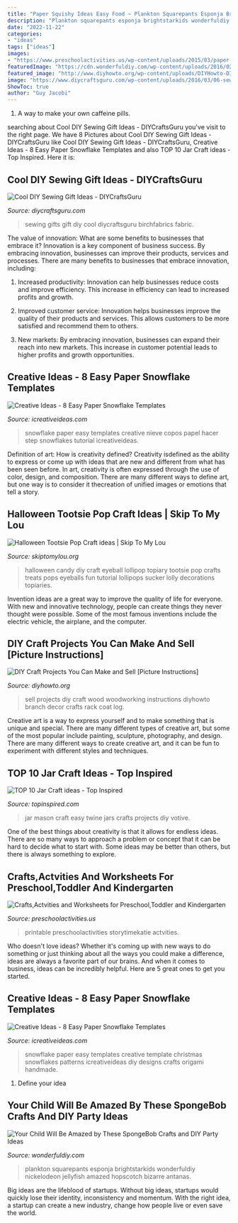```yaml
---
title: "Paper Squishy Ideas Easy Food ~ Plankton Squarepants Esponja Brightstarkids Wonderfuldiy Nickelodeon Jellyfish Amazed Hopscotch Bizarre Antanas"
description: "Plankton squarepants esponja brightstarkids wonderfuldiy nickelodeon jellyfish amazed hopscotch bizarre antanas"
date: "2022-11-22"
categories:
- "ideas"
tags: ["ideas"]
images:
- "https://www.preschoolactivities.us/wp-content/uploads/2015/03/paper-plate-ladybug-craft-ideas.jpg"
featuredImage: "https://cdn.wonderfuldiy.com/wp-content/uploads/2016/02/plankton-toilet-paper-craft.jpg"
featured_image: "http://www.diyhowto.org/wp-content/uploads/DIYHowto-DIY-Craft-Projects-You-Can-Make-and-Sell-11.jpg"
image: "https://www.diycraftsguru.com/wp-content/uploads/2016/03/06-sewing-gifts-featured-image.jpg"
ShowToc: true
author: "Guy Jacobi"
---
```



1. A way to make your own caffeine pills.

	

		
searching about Cool DIY Sewing Gift Ideas - DIYCraftsGuru you've visit to the right page. We have 8 Pictures about Cool DIY Sewing Gift Ideas - DIYCraftsGuru like Cool DIY Sewing Gift Ideas - DIYCraftsGuru, Creative Ideas - 8 Easy Paper Snowflake Templates and also TOP 10 Jar Craft ideas - Top Inspired. Here it is:
		
    
## Cool DIY Sewing Gift Ideas - DIYCraftsGuru

<img loading=lazy src="https://www.diycraftsguru.com/wp-content/uploads/2016/03/06-sewing-gifts-featured-image.jpg" onerror="this.onerror=null;this.src='https://tse1.mm.bing.net/th?id=OIP.ZJ-OvAdf36MsbKNBsQX4uwHaLH&amp;pid=15.1';" alt="Cool DIY Sewing Gift Ideas - DIYCraftsGuru">

_Source: diycraftsguru.com_

>sewing gifts gift diy cool diycraftsguru birchfabrics fabric. 

	

The value of innovation: What are some benefits to businesses that embrace it?
Innovation is a key component of business success. By embracing innovation, businesses can improve their products, services and processes. There are many benefits to businesses that embrace innovation, including: 
1. Increased productivity: Innovation can help businesses reduce costs and improve efficiency. This increase in efficiency can lead to increased profits and growth.

2. Improved customer service: Innovation helps businesses improve the quality of their products and services. This allows customers to be more satisfied and recommend them to others.

3. New markets: By embracing innovation, businesses can expand their reach into new markets. This increase in customer potential leads to higher profits and growth opportunities.

    
## Creative Ideas - 8 Easy Paper Snowflake Templates

<img loading=lazy src="http://www.icreativeideas.com/wp-content/uploads/2014/11/Creative-Ideas-8-Easy-Paper-Snowflake-Templates-6.jpg" onerror="this.onerror=null;this.src='https://tse2.mm.bing.net/th?id=OIP.AJsX3O0w3Nde9N0yDLRAGwHaMR&amp;pid=15.1';" alt="Creative Ideas - 8 Easy Paper Snowflake Templates">

_Source: icreativeideas.com_

>snowflake paper easy templates creative nieve copos papel hacer step snowflakes tutorial icreativeideas. 

	

Definition of art: How is creativity defined?
Creativity isdefined as the ability to express or come up with ideas that are new and different from what has been seen before. In art, creativity is often expressed through the use of color, design, and composition. There are many different ways to define art, but one way is to consider it thecreation of unified images or emotions that tell a story.

    
## Halloween Tootsie Pop Craft Ideas | Skip To My Lou

<img loading=lazy src="http://www.skiptomylou.org/wp-content/uploads/2015/10/Halloween-Eyeball-Lollypops.jpg" onerror="this.onerror=null;this.src='https://tse2.mm.bing.net/th?id=OIP.eOEJrZfOeI3K8engB1cZkQHaLH&amp;pid=15.1';" alt="Halloween Tootsie Pop Craft ideas | Skip To My Lou">

_Source: skiptomylou.org_

>halloween candy diy craft eyeball lollipop topiary tootsie pop crafts treats pops eyeballs fun tutorial lollipops sucker lolly decorations topiaries. 

	

Invention ideas are a great way to improve the quality of life for everyone. With new and innovative technology, people can create things they never thought were possible. Some of the most famous inventions include the electric vehicle, the airplane, and the computer.

    
## DIY Craft Projects You Can Make And Sell [Picture Instructions]

<img loading=lazy src="http://www.diyhowto.org/wp-content/uploads/DIYHowto-DIY-Craft-Projects-You-Can-Make-and-Sell-11.jpg" onerror="this.onerror=null;this.src='https://tse1.mm.bing.net/th?id=OIP.vW-CkdA82Uedd6EitJdzRQHaKZ&amp;pid=15.1';" alt="DIY Craft Projects You Can Make and Sell [Picture Instructions]">

_Source: diyhowto.org_

>sell projects diy craft wood woodworking instructions diyhowto branch decor crafts rack coat log. 

	

Creative art is a way to express yourself and to make something that is unique and special. There are many different types of creative art, but some of the most popular include painting, sculpture, photography, and design. There are many different ways to create creative art, and it can be fun to experiment with different styles and techniques.

    
## TOP 10 Jar Craft Ideas - Top Inspired

<img loading=lazy src="http://topinspired.com/wp-content/uploads/2013/08/crafts-with-jars_07.jpg" onerror="this.onerror=null;this.src='https://tse2.mm.bing.net/th?id=OIP.RiHHYhKlPza7ke_FWPELBQHaJ3&amp;pid=15.1';" alt="TOP 10 Jar Craft ideas - Top Inspired">

_Source: topinspired.com_

>jar mason craft easy twine jars crafts projects diy votive. 

	

One of the best things about creativity is that it allows for endless ideas. There are so many ways to approach a problem or concept that it can be hard to decide what to start with. Some ideas may be better than others, but there is always something to explore.

    
## Crafts,Actvities And Worksheets For Preschool,Toddler And Kindergarten

<img loading=lazy src="https://www.preschoolactivities.us/wp-content/uploads/2015/03/paper-plate-ladybug-craft-ideas.jpg" onerror="this.onerror=null;this.src='https://tse3.mm.bing.net/th?id=OIP.eJSC2uLNyQe0QygxDn6_6AAAAA&amp;pid=15.1';" alt="Crafts,Actvities and Worksheets for Preschool,Toddler and Kindergarten">

_Source: preschoolactivities.us_

>printable preschoolactivities storytimekatie actvities. 

	

Who doesn't love ideas? Whether it's coming up with new ways to do something or just thinking about all the ways you could make a difference, ideas are always a favorite part of our brains. And when it comes to business, ideas can be incredibly helpful. Here are 5 great ones to get you started.

    
## Creative Ideas - 8 Easy Paper Snowflake Templates

<img loading=lazy src="http://www.icreativeideas.com/wp-content/uploads/2014/11/Creative-Ideas-8-Easy-Paper-Snowflake-Templates-3.jpg" onerror="this.onerror=null;this.src='https://tse3.mm.bing.net/th?id=OIP.hUFi7CJOnMhmHV1GJaaOHgHaMF&amp;pid=15.1';" alt="Creative Ideas - 8 Easy Paper Snowflake Templates">

_Source: icreativeideas.com_

>snowflake paper easy templates creative template christmas snowflakes patterns icreativeideas diy designs crafts origami handmade. 

	

1. Define your idea

    
## Your Child Will Be Amazed By These SpongeBob Crafts And DIY Party Ideas

<img loading=lazy src="https://cdn.wonderfuldiy.com/wp-content/uploads/2016/02/plankton-toilet-paper-craft.jpg" onerror="this.onerror=null;this.src='https://tse4.mm.bing.net/th?id=OIP.kw4eNeNsy9Y1fwwvl7KSVQHaJ4&amp;pid=15.1';" alt="Your Child Will Be Amazed by These SpongeBob Crafts and DIY Party Ideas">

_Source: wonderfuldiy.com_

>plankton squarepants esponja brightstarkids wonderfuldiy nickelodeon jellyfish amazed hopscotch bizarre antanas. 

	

Big ideas are the lifeblood of startups. Without big ideas, startups would quickly lose their identity, inconsistency and momentum. With the right idea, a startup can create a new industry, change how people live or even save the world.

